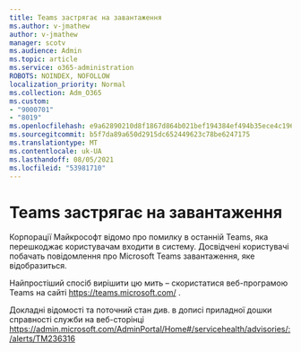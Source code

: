```yaml
---
title: Teams застрягає на завантаження
ms.author: v-jmathew
author: v-jmathew
manager: scotv
ms.audience: Admin
ms.topic: article
ms.service: o365-administration
ROBOTS: NOINDEX, NOFOLLOW
localization_priority: Normal
ms.collection: Adm_O365
ms.custom:
- "9000701"
- "8019"
ms.openlocfilehash: e9a62890210d8f1867d864b021bef194384ef494b35ece4c1962e4f33ac53272
ms.sourcegitcommit: b5f7da89a650d2915dc652449623c78be6247175
ms.translationtype: MT
ms.contentlocale: uk-UA
ms.lasthandoff: 08/05/2021
ms.locfileid: "53981710"
---
```

# <a name="teams-client-is-stuck-on-loading"></a>Teams застрягає на завантаження

Корпорації Майкрософт відомо про помилку в останній Teams, яка перешкоджає користувачам входити в систему. Досвідчені користувачі побачать повідомлення про Microsoft Teams завантаження, яке відобразиться.

Найпростіший спосіб вирішити цю мить – скористатися веб-програмою Teams на сайті <https://teams.microsoft.com/> .

Докладні відомості та поточний стан див. в дописі приладної дошки справності служби на веб-сторінці <https://admin.microsoft.com/AdminPortal/Home#/servicehealth/advisories/:/alerts/TM236316>
